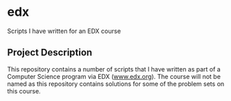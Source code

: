 # edx
Scripts I have written for an EDX course

## Project Description
This repository contains a number of scripts that I have written as part of a Computer Science program via EDX (www.edx.org). The course will not be named as this repository contains solutions for some of the problem sets on this course.

